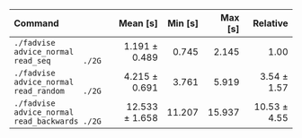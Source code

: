 | Command | Mean [s] | Min [s] | Max [s] | Relative |
|:---|---:|---:|---:|---:|
| `./fadvise advice_normal   read_seq       ./2G` | 1.191 ± 0.489 | 0.745 | 2.145 | 1.00 |
| `./fadvise advice_normal   read_random    ./2G` | 4.215 ± 0.691 | 3.761 | 5.919 | 3.54 ± 1.57 |
| `./fadvise advice_normal   read_backwards ./2G` | 12.533 ± 1.658 | 11.207 | 15.937 | 10.53 ± 4.55 |
